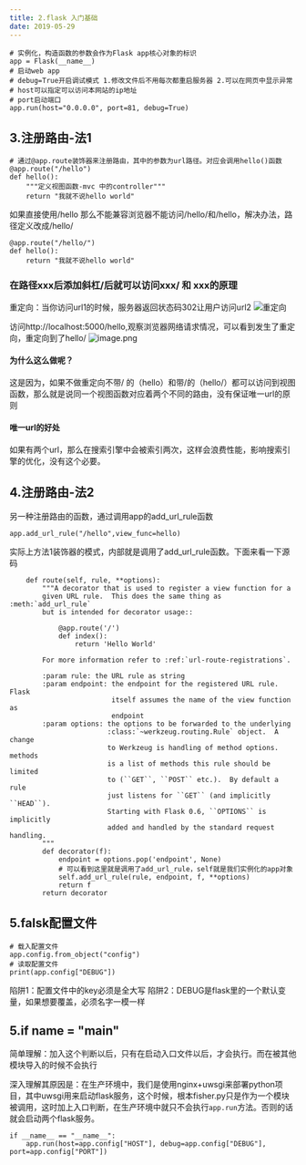 ```yaml
---
title: 2.flask 入门基础
date: 2019-05-29
---
```


```
# 实例化，构造函数的参数会作为Flask app核心对象的标识
app = Flask(__name__)
# 启动web app
# debug=True开启调试模式 1.修改文件后不用每次都重启服务器 2.可以在网页中显示异常
# host可以指定可以访问本网站的ip地址
# port启动端口
app.run(host="0.0.0.0", port=81, debug=True)
```
## 3.注册路由-法1
```
# 通过@app.route装饰器来注册路由，其中的参数为url路径。对应会调用hello()函数
@app.route("/hello")
def hello():
    """定义视图函数-mvc 中的controller"""
    return "我就不说hello world"
```
如果直接使用/hello 那么不能兼容浏览器不能访问/hello/和/hello，解决办法，路径定义改成/hello/
```
@app.route("/hello/")
def hello():
    return "我就不说hello world"
```

### 在路径xxx后添加斜杠/后就可以访问xxx/ 和 xxx的原理
重定向：当你访问url1的时候，服务器返回状态码302让用户访问url2
![重定向](https://upload-images.jianshu.io/upload_images/7220971-4f5d1fe45268a7f2.png?imageMogr2/auto-orient/strip%7CimageView2/2/w/1240)

访问http://localhost:5000/hello,观察浏览器网络请求情况，可以看到发生了重定向，重定向到了hello/
![image.png](https://upload-images.jianshu.io/upload_images/7220971-be441a733b86ae58.png?imageMogr2/auto-orient/strip%7CimageView2/2/w/1240)

#### 为什么这么做呢？
这是因为，如果不做重定向不带/ 的（hello）和带/的（hello/）都可以访问到视图函数，那么就是说同一个视图函数对应着两个不同的路由，没有保证唯一url的原则

#### 唯一url的好处
如果有两个url，那么在搜索引擎中会被索引两次，这样会浪费性能，影响搜索引擎的优化，没有这个必要。

## 4.注册路由-法2
另一种注册路由的函数，通过调用app的add_url_rule函数
```
app.add_url_rule("/hello",view_func=hello)
```
实际上方法1装饰器的模式，内部就是调用了add_url_rule函数。下面来看一下源码

```
    def route(self, rule, **options):
        """A decorator that is used to register a view function for a
        given URL rule.  This does the same thing as :meth:`add_url_rule`
        but is intended for decorator usage::

            @app.route('/')
            def index():
                return 'Hello World'

        For more information refer to :ref:`url-route-registrations`.

        :param rule: the URL rule as string
        :param endpoint: the endpoint for the registered URL rule.  Flask
                         itself assumes the name of the view function as
                         endpoint
        :param options: the options to be forwarded to the underlying
                        :class:`~werkzeug.routing.Rule` object.  A change
                        to Werkzeug is handling of method options.  methods
                        is a list of methods this rule should be limited
                        to (``GET``, ``POST`` etc.).  By default a rule
                        just listens for ``GET`` (and implicitly ``HEAD``).
                        Starting with Flask 0.6, ``OPTIONS`` is implicitly
                        added and handled by the standard request handling.
        """
        def decorator(f):
            endpoint = options.pop('endpoint', None)
            # 可以看到这里就是调用了add_url_rule，self就是我们实例化的app对象
            self.add_url_rule(rule, endpoint, f, **options)
            return f
        return decorator
```

## 5.falsk配置文件
```
# 载入配置文件
app.config.from_object("config")
# 读取配置文件
print(app.config["DEBUG"])
```
陷阱1：配置文件中的key必须是全大写
陷阱2：DEBUG是flask里的一个默认变量，如果想要覆盖，必须名字一模一样


## 5.if __name__ = "__main__"
简单理解：加入这个判断以后，只有在启动入口文件以后，才会执行。而在被其他模块导入的时候不会执行

深入理解其原因是：在生产环境中，我们是使用nginx+uwsgi来部署python项目，其中uwsgi用来启动flask服务，这个时候，根本fisher.py只是作为一个模块被调用，这时加上入口判断，在生产环境中就只不会执行```app.run```方法。否则的话就会启动两个flask服务。

```
if __name__ == "__name__":
    app.run(host=app.config["HOST"], debug=app.config["DEBUG"], port=app.config["PORT"])
```